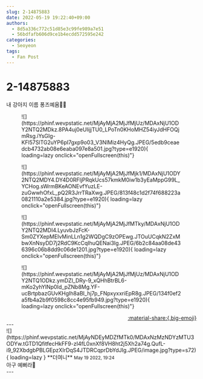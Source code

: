 ```yaml
---
slug: 2-14875883
date: 2022-05-19 19:22:40+09:00
authors:
  - 8d5a336c772c51d85e3c99fe989a7e51
  - 56bdfafb606d9ce1b4ecdd572595e242
categories:
  - Seoyeon
tags:
  - Fan Post
---
```


# 2-14875883

<div class="post-container" markdown="1">
<div class="content-container md-sidebar__scrollwrap" markdown="1">

내 강아지 이름 퐁즈예욤🫶🏻
<figure markdown="1">
![](https://phinf.wevpstatic.net/MjAyMjA2MjJfMjUz/MDAxNjU1ODY2NTQ2MDkz.8PA4uj0eUlijjTU0_LPoTn0KHoMHZ54iyJdHFOQjmRsg.iYsGIg-KFl57SlTG2uYP6pI7gxp9o03_V3NlMiz4HyQg.JPEG/5edb9ceaedcb4732ab08e6eaba097e8a501.jpg?type=e1920){ loading=lazy onclick="openFullscreen(this)"}
</figure>

<figure markdown="1">
![](https://phinf.wevpstatic.net/MjAyMjA2MjJfMjk1/MDAxNjU1ODY2NTQ2MDY4.DY4D0RFljPRqkUcs57kmkM0iw1b3yEaMppG99L_YCHog.sWrmBKeAONEvfYuzLE-zuGwwhOfxL_pQ2R3JrrTRaXwg.JPEG/813f48c1d2f74f688223a0821110a2e5384.jpg?type=e1920){ loading=lazy onclick="openFullscreen(this)"}
</figure>

<figure markdown="1">
![](https://phinf.wevpstatic.net/MjAyMjA2MjJfMTky/MDAxNjU1ODY2NTQ2MDI4.LyuvbJzFcK-Sm0ZYXepMEIvMinLLn1g2WQDgC9zOPEwg.JTOuUCqkN2ZxMbwXnNsyDD7j2RdC9KcCqIhuQENai3Ig.JPEG/6b2c84aa08de436396c06b8dd9c06de1201.jpg?type=e1920){ loading=lazy onclick="openFullscreen(this)"}
</figure>

<figure markdown="1">
![](https://phinf.wevpstatic.net/MjAyMjA2MjJfMjUz/MDAxNjU1ODY2NTQ1ODkz.ymDZl_DRy-9_xQHhBtrBL6-mKo2yhYINp0Id_pZNb8Mg.YF-ucBrtpbazGUvKHgIh8aBI_hj7p_FNpxyxxriEpR8g.JPEG/134f0ef2a5fb4a2b9f0598c8cc4e95fb949.jpg?type=e1920){ loading=lazy onclick="openFullscreen(this)"}
</figure>


</div>
</div>

<div style="text-align: right;" markdown="1">
<a href="https://weverse.io/fromis9/fanpost/2-14875883" style="text-align: right;">:material-share:{.big-emoji}</a>
</div>
---

<div class="comments-container md-sidebar__scrollwrap" markdown="1">
<div class="comment" markdown="1">
<div class='id-container' markdown="1">
![](https://phinf.wevpstatic.net/MjAyNDEyMDZfMTk0/MDAxNzMzNDYzMTU3ODYw.tGTD1QfitfecHkFF9-zI4fL0xnXf8VH8ht2j5Xh2a74g.QufL-i9_92XbdgbPBLGEpzXIrDqS4JTDRCqprDbYdJIg.JPEG/image.jpg?type=s72){ loading=lazy }
**<span class="artist">더여니</span>** <small>May 19 2022, 19:24</small><br>
</div>
<div class='comment-body' markdown="1">
아구 예뻐라🫠
</div>
</div>
</div>
---
